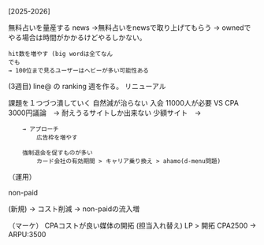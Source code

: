 


[2025-2026]


無料占いを量産する
	news 
	→無料占いをnewsで取り上げてもらう
	 → ownedでやる場合は時間がかかるけどやるしかない。
	
	hit数を増やす (big wordは全てなん
	でも
	→ 100位まで見るユーザーはヘビーが多い可能性ある




(3週目)
line@ の ranking 週を作る。
リニューアル



課題を１つづつ潰していく
    自然減が治らない
        入会 11000人が必要 VS CPA 3000円議論　→ 耐えうるサイトしか出来ない
            少額サイト　→ 

        → アプローチ
            広告枠を増やす

        強制退会を促すものが多い
            カード会社の有効期間 > キャリア乗り換え > ahamo(d-menu問題)    



（運用）

non-paid


(新規)
→ コスト削減
→ non-paidの流入増



（マーケ）
CPAコストが良い媒体の開拓
(担当入れ替え) LP > 開拓 
CPA2500 -> ARPU:3500

